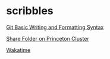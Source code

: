 # scribbles

[Git Basic Writing and Formatting Syntax](https://docs.github.com/en/get-started/writing-on-github/getting-started-with-writing-and-formatting-on-github/basic-writing-and-formatting-syntax#relative-links)

[Share Folder on Princeton Cluster](https://researchcomputing.princeton.edu/support/knowledge-base/sharing-data)

[Wakatime](https://wakatime.com/dashboard)